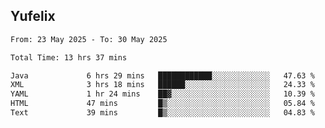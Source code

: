 ## Yufelix

<!--START_SECTION:waka-->

```txt
From: 23 May 2025 - To: 30 May 2025

Total Time: 13 hrs 37 mins

Java             6 hrs 29 mins   ████████████░░░░░░░░░░░░░   47.63 %
XML              3 hrs 18 mins   ██████░░░░░░░░░░░░░░░░░░░   24.33 %
YAML             1 hr 24 mins    ██▓░░░░░░░░░░░░░░░░░░░░░░   10.39 %
HTML             47 mins         █▒░░░░░░░░░░░░░░░░░░░░░░░   05.84 %
Text             39 mins         █▒░░░░░░░░░░░░░░░░░░░░░░░   04.83 %
```

<!--END_SECTION:waka-->

